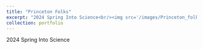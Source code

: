 ```yaml
---
title: "Princeton Folks"
excerpt: "2024 Spring Into Science<br/><img src='/images/Princeton_folks.png'>"
collection: portfolio
---
```


2024 Spring Into Science 
